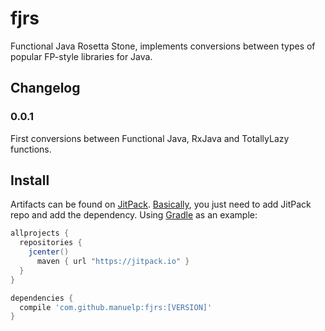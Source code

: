 # fjrs

Functional Java Rosetta Stone, implements conversions between types of popular FP-style libraries for Java.

## Changelog

### 0.0.1

First conversions between Functional Java, RxJava and TotallyLazy functions.

## Install

Artifacts can be found on [JitPack](https://jitpack.io/#manuelp/fjrs). [Basically](https://jitpack.io/docs/), 
you just need to add JitPack repo and add the dependency. Using [Gradle](http://gradle.org/) as an example:

```groovy
allprojects {
  repositories { 
    jcenter()
      maven { url "https://jitpack.io" }
  }
}

dependencies {
  compile 'com.github.manuelp:fjrs:[VERSION]'
}
```
